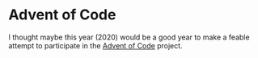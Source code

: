 # Advent of Code

I thought maybe this year (2020) would be a good year to make a feable attempt to participate in the [Advent of Code](https://adventofcode.com/) project.
